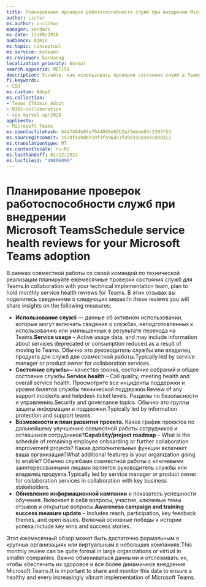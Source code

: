 ```yaml
---
title: Планирование проверок работоспособности служб при внедрении Microsoft Teams
author: cichur
ms.author: v-cichur
manager: serdars
ms.date: 11/09/2018
audience: Admin
ms.topic: conceptual
ms.service: msteams
ms.reviewer: karuanag
localization_priority: Normal
search.appverid: MET150
description: Узнайте, как использовать проверки состояния служб в Teams для обмена сведениями об использовании, здоровье, возможностях и дорожной карте проекта, а также других обновлениях.
f1.keywords:
- CSH
ms.custom: Adopt
ms.collection:
- Teams_ITAdmin_Adopt
- M365-collaboration
- seo-marvel-apr2020
appliesto:
- Microsoft Teams
ms.openlocfilehash: 6447404b0fe7944808e02b2a73ebee03c2393f53
ms.sourcegitcommit: c528fad9db719f3fa96dc3fa99332a349cd9d317
ms.translationtype: MT
ms.contentlocale: ru-RU
ms.lasthandoff: 01/12/2021
ms.locfileid: "49806099"
---
```

# <a name="schedule-service-health-reviews-for-your-microsoft-teams-adoption"></a><span data-ttu-id="8162c-103">Планирование проверок работоспособности служб при внедрении Microsoft Teams</span><span class="sxs-lookup"><span data-stu-id="8162c-103">Schedule service health reviews for your Microsoft Teams adoption</span></span>

<span data-ttu-id="8162c-104">В рамках совместной работы со своей командой по технической реализации планируйте ежемесячные проверки состояния служб для Teams.</span><span class="sxs-lookup"><span data-stu-id="8162c-104">In collaboration with your technical implementation team, plan to hold monthly service health reviews for Teams.</span></span> <span data-ttu-id="8162c-105">В этих отзывах вы поделитесь сведениями о следующих мерах:</span><span class="sxs-lookup"><span data-stu-id="8162c-105">In these reviews you will share insights on the following measures:</span></span>

- <span data-ttu-id="8162c-106">**Использование служб** — данные об активном использовании, которые могут включать сведения о службах, неподготовленных к использованию или уменьшенных в результате перехода на Teams.</span><span class="sxs-lookup"><span data-stu-id="8162c-106">**Service usage** – Active usage data, and may include information about services deprecated or consumption reduced as a result of moving to Teams.</span></span> <span data-ttu-id="8162c-107">Обычно это руководитель службы или владелец продукта для служб для совместной работы.</span><span class="sxs-lookup"><span data-stu-id="8162c-107">Typically led by service manager or product owner for collaboration services.</span></span>
- <span data-ttu-id="8162c-108">**Состояние службы—** качество звонка, состояние собраний и общее состояние службы.</span><span class="sxs-lookup"><span data-stu-id="8162c-108">**Service health** – Call quality, meeting health and overall service health.</span></span> <span data-ttu-id="8162c-109">Просмотрите все инциденты поддержки и уровни билетов службы технической поддержки.</span><span class="sxs-lookup"><span data-stu-id="8162c-109">Review of any support incidents and helpdesk ticket levels.</span></span> <span data-ttu-id="8162c-110">Разделы по безопасности и управлению.</span><span class="sxs-lookup"><span data-stu-id="8162c-110">Security and governance topics.</span></span> <span data-ttu-id="8162c-111">Обычно это группы защиты информации и поддержки.</span><span class="sxs-lookup"><span data-stu-id="8162c-111">Typically led by information protection and support teams.</span></span> 
- <span data-ttu-id="8162c-112">**Возможности и план развития проекта.** Каков график проектов по дальнейшему улучшению совместной работы сотрудников и оставшихся сотрудников?</span><span class="sxs-lookup"><span data-stu-id="8162c-112">**Capability/project roadmap** – What is the schedule of remaining employee onboarding or further collaboration improvement projects?</span></span> <span data-ttu-id="8162c-113">Какие дополнительные функции включает ваша организация?</span><span class="sxs-lookup"><span data-stu-id="8162c-113">What additional features is your organization going to enable?</span></span> <span data-ttu-id="8162c-114">Обычно службами совместной работы с ключевыми заинтересованными лицами является руководитель службы или владелец продукта.</span><span class="sxs-lookup"><span data-stu-id="8162c-114">Typically led by service manager or product owner for collaboration services in collaboration with key business stakeholders.</span></span>
- <span data-ttu-id="8162c-115">**Обновление информационной кампании** и показатель успешности обучения. Включает в себя вопросы, участие, ключевые темы отзывов и открытые вопросы.</span><span class="sxs-lookup"><span data-stu-id="8162c-115">**Awareness campaign and training success measure update** – Includes reach, participation, key feedback themes, and open issues.</span></span> <span data-ttu-id="8162c-116">Включай основные победы и истории успеха.</span><span class="sxs-lookup"><span data-stu-id="8162c-116">Include key wins and success stories.</span></span> 

<span data-ttu-id="8162c-117">Этот ежемесячный обзор может быть достаточно формальным в крупных организациях или виртуальным в небольших компаниях.</span><span class="sxs-lookup"><span data-stu-id="8162c-117">This monthly review can be quite formal in large organizations or virtual in smaller companies.</span></span> <span data-ttu-id="8162c-118">Важно обмениваться данными и отслеживать их, чтобы обеспечить их здоровое и все более динамичное внедрение Microsoft Teams.</span><span class="sxs-lookup"><span data-stu-id="8162c-118">It is important to share and monitor this data to ensure a healthy and every increasingly vibrant implementation of Microsoft Teams.</span></span> 

